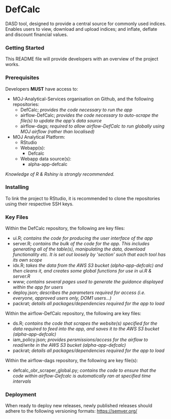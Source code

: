 # DefCalc
DASD tool, designed to provide a central source for commonly used indices.
Enables users to view, download and upload indices; and inflate, deflate and discount financial values.

### Getting Started
This README file will provide developers with an overview of the project works.

### Prerequisites
Developers **MUST** have access to:
* MOJ-Analytical-Services organisation on Github, and the following repositories:
  * DefCalc; _provides the code necessary to run the app_
  * airflow-DefCalc; _provides the code necessary to auto-scrape the file(s) to update the app's data source_
  * airflow-dags; _required to allow airflow-DefCalc to run globally using MOJ airflow (rather than localised)_
* MOJ Analytical Platform:
  * RStudio
  * Webapp(s):
    * Defcalc
  * Webapp data source(s):
    * alpha-app-defcalc
    
_Knowledge of R & Rshiny is strongly recommended._
    
### Installing
To link the project to RStudio, it is recommended to clone the repositories using their respective SSH keys.

### Key Files
Within the DefCalc repository, the following are key files:
* ui.R; _contains the code for producing the user interface of the app_
* server.R; _contains the bulk of the code for the app. This includes generating all of the table(s), manipulating the data, download functionality etc. It is set out loosely by 'section' such that each tool has its own scope_
* idx.R; _takes the data from the AWS S3 bucket (alpha-app-defcalc) and then cleans it, and creates some global functions for use in ui.R & server.R_
* www; _contains several pages used to generate the guidance displayed within the app for users_
* deploy.json; _describes the parameters required for access (i.e. everyone, approved users only, DOM1 users...)_
* packrat; _details all packages/dependencies required for the app to load_

Within the airflow-DefCalc repository, the following are key files:
* ds.R; _contains the code that scrapes the website(s) specified for the data required to feed into the app, and saves it to the AWS S3 bucket (alpha-app-defcalc)_
* iam_policy.json; _provides persmissions/access for the airflow to read/write in the AWS S3 bucket (alpha-app-defcalc)_
* packrat; _details all packages/dependencies required for the app to load_

Within the airflow-dags repository, the following are key file(s):
* defcalc_obr_scraper_global.py; _contains the code to ensure that the code within airflow-Defcalc is automatically ran at specified time intervals_

### Deployment
When ready to deploy new releases, newly published releases should adhere to the following versioning formats: https://semver.org/
